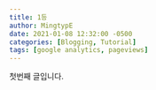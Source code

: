 ```yaml
---
title: 1등
author: MingtypE
date: 2021-01-08 12:32:00 -0500
categories: [Blogging, Tutorial]
tags: [google analytics, pageviews]
---
```


첫번째 글입니다.
